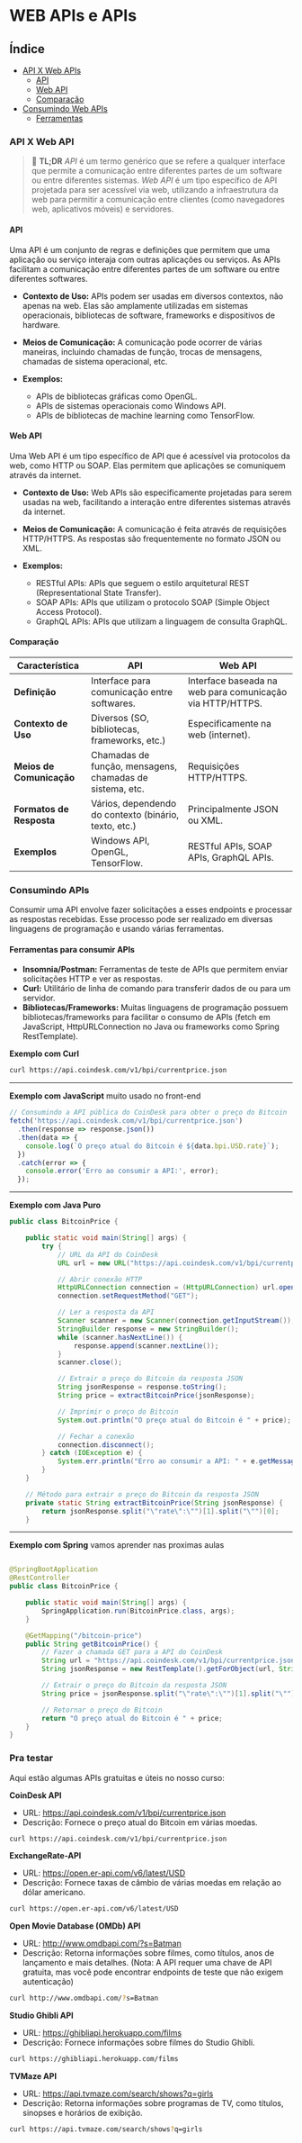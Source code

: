 # WEB APIs e APIs

## Índice
- [API X Web APIs](#api-x-web-api)
    - [API](#apis)
    - [Web API](#web-api)
    - [Comparação](#comparação)
- [Consumindo Web APIs](#consumindo-web-apis)
    - [Ferramentas ](#ferramentas-para-consumir-apis)

### API X Web API

> 📝 **TL;DR** 
*API* é um termo genérico que se refere a qualquer interface que permite a comunicação entre diferentes partes de um software ou entre diferentes sistemas. 
*Web API* é um tipo específico de API projetada para ser acessível via web, utilizando a infraestrutura da web para permitir a comunicação entre clientes (como navegadores web, aplicativos móveis) e servidores.

#### API
Uma API é um conjunto de regras e definições que permitem que uma aplicação ou serviço interaja com outras aplicações ou serviços. As APIs facilitam a comunicação entre diferentes partes de um software ou entre diferentes softwares.

- **Contexto de Uso:** APIs podem ser usadas em diversos contextos, não apenas na web. Elas são amplamente utilizadas em sistemas operacionais, bibliotecas de software, frameworks e dispositivos de hardware.

- **Meios de Comunicação:** A comunicação pode ocorrer de várias maneiras, incluindo chamadas de função, trocas de mensagens, chamadas de sistema operacional, etc.

- **Exemplos:**
    - APIs de bibliotecas gráficas como OpenGL.
    - APIs de sistemas operacionais como Windows API.
    - APIs de bibliotecas de machine learning como TensorFlow.

#### Web API
Uma Web API é um tipo específico de API que é acessível via protocolos da web, como HTTP ou SOAP. Elas permitem que aplicações se comuniquem através da internet.

- **Contexto de Uso:** Web APIs são especificamente projetadas para serem usadas na web, facilitando a interação entre diferentes sistemas através da internet.

- **Meios de Comunicação:** A comunicação é feita através de requisições HTTP/HTTPS. As respostas são frequentemente no formato JSON ou XML.

- **Exemplos:**
    - RESTful APIs: APIs que seguem o estilo arquitetural REST (Representational State Transfer).
    - SOAP APIs: APIs que utilizam o protocolo SOAP (Simple Object Access Protocol).
    - GraphQL APIs: APIs que utilizam a linguagem de consulta GraphQL.


#### Comparação

| Característica            | API                             | Web API                          |
|---------------------------|---------------------------------|----------------------------------|
| **Definição**             | Interface para comunicação entre softwares. | Interface baseada na web para comunicação via HTTP/HTTPS. |
| **Contexto de Uso**       | Diversos (SO, bibliotecas, frameworks, etc.) | Especificamente na web (internet). |
| **Meios de Comunicação**  | Chamadas de função, mensagens, chamadas de sistema, etc. | Requisições HTTP/HTTPS. |
| **Formatos de Resposta**  | Vários, dependendo do contexto (binário, texto, etc.) | Principalmente JSON ou XML. |
| **Exemplos**              | Windows API, OpenGL, TensorFlow. | RESTful APIs, SOAP APIs, GraphQL APIs. |

### Consumindo APIs
Consumir uma API envolve fazer solicitações a esses endpoints e processar as respostas recebidas. Esse processo pode ser realizado em diversas linguagens de programação e usando várias ferramentas.

#### Ferramentas para consumir APIs
- **Insomnia/Postman:** Ferramentas de teste de APIs que permitem enviar solicitações HTTP e ver as respostas.
- **Curl:** Utilitário de linha de comando para transferir dados de ou para um servidor.
- **Bibliotecas/Frameworks:** Muitas linguagens de programação possuem bibliotecas/frameworks para facilitar o consumo de APIs (fetch em JavaScript, HttpURLConnection no Java ou frameworks como Spring RestTemplate).

**Exemplo com Curl**
```sh
curl https://api.coindesk.com/v1/bpi/currentprice.json
```

---
**Exemplo com JavaScript**
muito usado no front-end

```js
// Consumindo a API pública do CoinDesk para obter o preço do Bitcoin
fetch('https://api.coindesk.com/v1/bpi/currentprice.json')
  .then(response => response.json())
  .then(data => {
    console.log(`O preço atual do Bitcoin é ${data.bpi.USD.rate}`);
  })
  .catch(error => {
    console.error('Erro ao consumir a API:', error);
  });
```
---
**Exemplo com Java Puro**

```java
public class BitcoinPrice {

    public static void main(String[] args) {
        try {
            // URL da API do CoinDesk
            URL url = new URL("https://api.coindesk.com/v1/bpi/currentprice.json");

            // Abrir conexão HTTP
            HttpURLConnection connection = (HttpURLConnection) url.openConnection();
            connection.setRequestMethod("GET");

            // Ler a resposta da API
            Scanner scanner = new Scanner(connection.getInputStream());
            StringBuilder response = new StringBuilder();
            while (scanner.hasNextLine()) {
                response.append(scanner.nextLine());
            }
            scanner.close();

            // Extrair o preço do Bitcoin da resposta JSON
            String jsonResponse = response.toString();
            String price = extractBitcoinPrice(jsonResponse);

            // Imprimir o preço do Bitcoin
            System.out.println("O preço atual do Bitcoin é " + price);

            // Fechar a conexão
            connection.disconnect();
        } catch (IOException e) {
            System.err.println("Erro ao consumir a API: " + e.getMessage());
        }
    }

    // Método para extrair o preço do Bitcoin da resposta JSON
    private static String extractBitcoinPrice(String jsonResponse) {
        return jsonResponse.split("\"rate\":\"")[1].split("\"")[0];
    }

```
---
**Exemplo com Spring**
vamos aprender nas proximas aulas
```java

@SpringBootApplication
@RestController
public class BitcoinPrice {

    public static void main(String[] args) {
        SpringApplication.run(BitcoinPrice.class, args);
    }

    @GetMapping("/bitcoin-price")
    public String getBitcoinPrice() {
        // Fazer a chamada GET para a API do CoinDesk
        String url = "https://api.coindesk.com/v1/bpi/currentprice.json";
        String jsonResponse = new RestTemplate().getForObject(url, String.class);

        // Extrair o preço do Bitcoin da resposta JSON
        String price = jsonResponse.split("\"rate\":\"")[1].split("\"")[0];

        // Retornar o preço do Bitcoin
        return "O preço atual do Bitcoin é " + price;
    }
}
```

### Pra testar
Aqui estão algumas APIs gratuitas e úteis no nosso curso:


**CoinDesk API**
- URL: https://api.coindesk.com/v1/bpi/currentprice.json
- Descrição: Fornece o preço atual do Bitcoin em várias moedas.

```sh
curl https://api.coindesk.com/v1/bpi/currentprice.json
```
**ExchangeRate-API**
- URL: https://open.er-api.com/v6/latest/USD
- Descrição: Fornece taxas de câmbio de várias moedas em relação ao dólar americano.

```sh
curl https://open.er-api.com/v6/latest/USD
```

**Open Movie Database (OMDb) API**
- URL: http://www.omdbapi.com/?s=Batman
- Descrição: Retorna informações sobre filmes, como títulos, anos de lançamento e mais detalhes. (Nota: A API requer uma chave de API gratuita, mas você pode encontrar endpoints de teste que não exigem autenticação)

```sh
curl http://www.omdbapi.com/?s=Batman
```

**Studio Ghibli API**
- URL: https://ghibliapi.herokuapp.com/films
- Descrição: Fornece informações sobre filmes do Studio Ghibli.

```sh
curl https://ghibliapi.herokuapp.com/films
```

**TVMaze API**
- URL: https://api.tvmaze.com/search/shows?q=girls
- Descrição: Retorna informações sobre programas de TV, como títulos, sinopses e horários de exibição.

```sh
curl https://api.tvmaze.com/search/shows?q=girls
```
